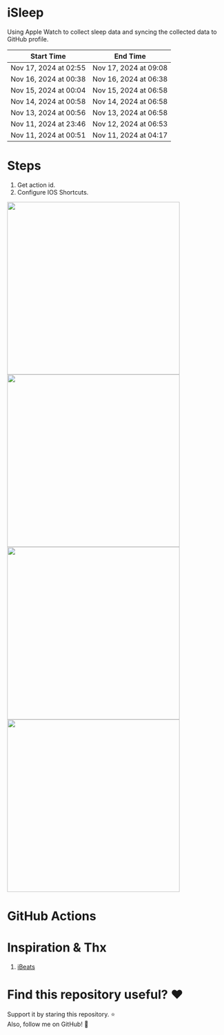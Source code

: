# iSleep

Using Apple Watch to collect sleep data and syncing the collected data to GitHub profile.

<!--START_SECTION:my_sleep-->
| Start Time | End Time |
| ---- | ---- |
| Nov 17, 2024 at 02:55 | Nov 17, 2024 at 09:08 |
| Nov 16, 2024 at 00:38 | Nov 16, 2024 at 06:38 |
| Nov 15, 2024 at 00:04 | Nov 15, 2024 at 06:58 |
| Nov 14, 2024 at 00:58 | Nov 14, 2024 at 06:58 |
| Nov 13, 2024 at 00:56 | Nov 13, 2024 at 06:58 |
| Nov 11, 2024 at 23:46 | Nov 12, 2024 at 06:53 |
| Nov 11, 2024 at 00:51 | Nov 11, 2024 at 04:17 |

<!--END_SECTION:my_sleep-->

# Steps

1. Get action id.
2. Configure IOS Shortcuts.

<img src="/imgs/img1.png" width="400"/>
<img src="/imgs/img2.png" width="400"/>
<img src="/imgs/img3.png" width="400"/>
<img src="/imgs/img4.png" width="400"/>

# GitHub Actions

# Inspiration & Thx

1. [iBeats](https://github.com/yihong0618/iBeats)

# Find this repository useful? :heart:

Support it by staring this repository. :star: <br>
Also, follow me on GitHub! 🤩
